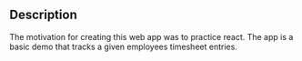 ## Description

The motivation for creating this web app was to practice react. 
The app is a basic demo that tracks a given employees timesheet entries.
